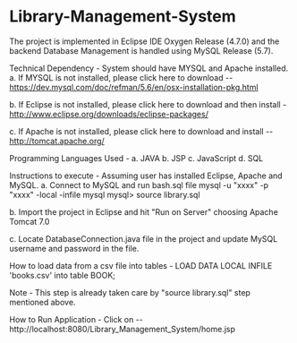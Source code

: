 # Library-Management-System

The project is implemented in Eclipse IDE Oxygen Release (4.7.0) and the backend Database Management is handled using MySQL Release (5.7).

Technical Dependency - 
System should have MYSQL and Apache installed.
a.	If MYSQL is not installed, please click here to download -- https://dev.mysql.com/doc/refman/5.6/en/osx-installation-pkg.html

b.	If Eclipse is not installed, please click here to download and then install -
http://www.eclipse.org/downloads/eclipse-packages/

c.	If Apache is not installed, please click here to download and install -- http://tomcat.apache.org/


Programming Languages Used -
a.	JAVA
b.	JSP
c.	JavaScript
d.	SQL

Instructions to execute - Assuming user has installed Eclipse, Apache and MySQL.
a.	Connect to MySQL and run bash.sql file
mysql -u "xxxx" -p "xxxx" -local -infile mysql
mysql> source library.sql

b.	Import the project in Eclipse and hit "Run on Server" choosing Apache Tomcat 7.0

c.	Locate DatabaseConnection.java file in the project and update MySQL username and password in the file.



How to load data from a csv file into tables -
LOAD DATA LOCAL INFILE 'books.csv' into table BOOK;

Note - This step is already taken care by "source library.sql" step mentioned above.

How to Run Application - 
Click on --  http://localhost:8080/Library_Management_System/home.jsp
